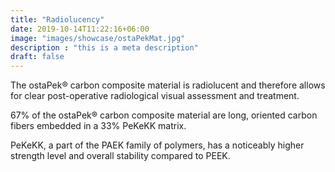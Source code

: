 ```yaml
---
title: "Radiolucency"
date: 2019-10-14T11:22:16+06:00
image: "images/showcase/ostaPekMat.jpg"
description : "this is a meta description"
draft: false
---
```


The ostaPek® carbon composite material is radiolucent and therefore allows for clear post-operative radiological visual assessment and treatment.

67% of the ostaPek® carbon composite material are long, oriented carbon fibers embedded in a 33% PeKeKK matrix.

PeKeKK, a part of the PAEK family of polymers, has a noticeably higher strength level and overall stability compared to PEEK. 